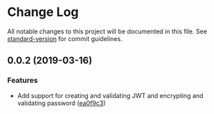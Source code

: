 # Change Log

All notable changes to this project will be documented in this file. See [standard-version](https://github.com/conventional-changelog/standard-version) for commit guidelines.

<a name="0.0.2"></a>
## 0.0.2 (2019-03-16)


### Features

* Add support for creating and validating JWT and encrypting and validating password ([ea0f9c3](https://github.com/nicolasdao/jwt-password-helper/commit/ea0f9c3))
